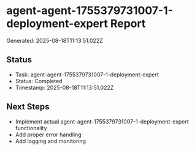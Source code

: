 # agent-agent-1755379731007-1-deployment-expert Report

Generated: 2025-08-18T11:13:51.022Z

## Status
- Task: agent-agent-1755379731007-1-deployment-expert
- Status: Completed
- Timestamp: 2025-08-18T11:13:51.022Z

## Next Steps
- Implement actual agent-agent-1755379731007-1-deployment-expert functionality
- Add proper error handling
- Add logging and monitoring
